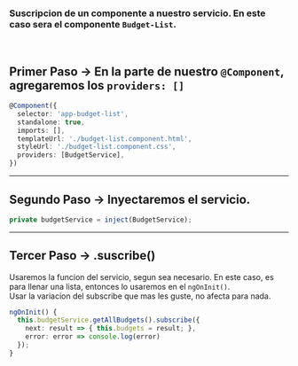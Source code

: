 ### Suscripcion de un componente a nuestro servicio. En este caso sera el componente `Budget-List`.

<br> 

## Primer Paso -> En la parte de nuestro `@Component`, agregaremos los `providers: []`
```ts
@Component({
  selector: 'app-budget-list',
  standalone: true,
  imports: [],
  templateUrl: './budget-list.component.html',
  styleUrl: './budget-list.component.css',
  providers: [BudgetService],
})
```
<hr>

## Segundo Paso -> Inyectaremos el servicio.
```ts
private budgetService = inject(BudgetService);
```
<hr>

## Tercer Paso -> .suscribe()
Usaremos la funcion del servicio, segun sea necesario. En este caso, es para llenar una lista, entonces lo usaremos en el `ngOnInit()`.
<br>Usar la variacion del subscribe que mas les guste, no afecta para nada.

```ts
ngOnInit() {
  this.budgetService.getAllBudgets().subscribe({
    next: result => { this.budgets = result; },
    error: error => console.log(error)
  });
}
```
